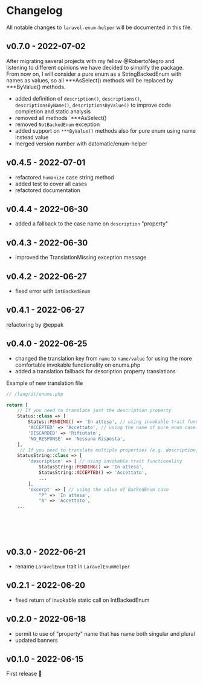 # Changelog

All notable changes to `laravel-enum-helper` will be documented in this file.

## v0.7.0 - 2022-07-02

After migrating several projects with my fellow @RobertoNegro and listening to different opinions we have decided to simplify the package. From now on, I will consider a pure enum as a StringBackedEnum with names as values, so all ***AsSelect() methods will be replaced by ***ByValue() methods.

- added definition of `description()`, `descriptions()`, `descriptionsByName()`, `descriptionsByValue()` to improve code completion and static analysis
- removed all methods `***AsSelect()
- removed `NotBackedEnum` exception
- added support on `***ByValue()` methods also for pure enum using name instead value
- merged version number with datomatic/enum-helper

## v0.4.5 - 2022-07-01

- refactored `humanize` case string method
- added test to cover all cases
- refactored documentation

## v0.4.4 - 2022-06-30

- added a fallback to the case name on `description` "property"

## v0.4.3 - 2022-06-30

- improved the TranslationMissing exception message

## v0.4.2 - 2022-06-27

- fixed error with `IntBackedEnum`

## v0.4.1 - 2022-06-27

refactoring by @eppak

## v0.4.0 - 2022-06-25

- changed the translation key from `name` to `name/value` for using the more comfortable invokable functionality on enums.php
- added a translation fallback for description property translations

Example of new translation file

```php
// /lang/it/enums.php

return [
    // If you need to translate just the description property
    Status::class => [
        Status::PENDING() => 'In attesa', // using invokable trait functionality
        'ACCEPTED' => 'Accettato', // using the name of pure enum case
        'DISCARDED' => 'Rifiutato',
        'NO_RESPONSE' => 'Nessuna Risposta',
    ],
     // If you need to translate multiple properties (e.g. description, excerpt)
    StatusString::class => [
        'description' => [ // using invokable trait functionality
            StatusString::PENDING() => 'In attesa',
            StatusString::ACCEPTED() => 'Accettato',
            ...
        ],
        'excerpt' => [ // using the value of BackedEnum case
            "P" => 'In attesa',
            "A" => 'Accettato',
    ...







```
## v0.3.0 - 2022-06-21

- rename `LaravelEnum` trait in `LaravelEnumHelper`

## v0.2.1 - 2022-06-20

- fixed return of invokable static call on IntBackedEnum

## v0.2.0 - 2022-06-18

- permit to use of "property" name that has name both singular and plural
- updated banners

## v0.1.0 - 2022-06-15

First release 🚀
